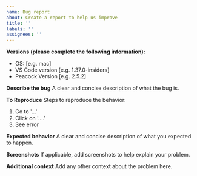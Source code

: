```yaml
---
name: Bug report
about: Create a report to help us improve
title: ''
labels: ''
assignees: ''
---
```


**Versions (please complete the following information):**

- OS: [e.g. mac]
- VS Code version [e.g. 1.37.0-insiders]
- Peacock Version [e.g. 2.5.2]

**Describe the bug**
A clear and concise description of what the bug is.

**To Reproduce**
Steps to reproduce the behavior:

1. Go to '...'
2. Click on '....'
3. See error

**Expected behavior**
A clear and concise description of what you expected to happen.

**Screenshots**
If applicable, add screenshots to help explain your problem.

**Additional context**
Add any other context about the problem here.
